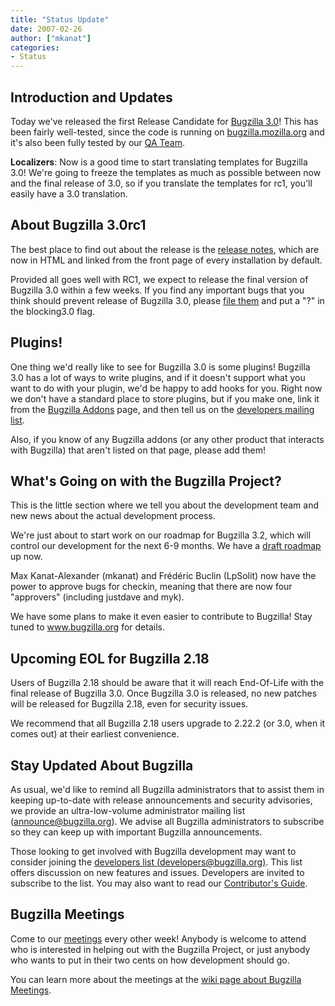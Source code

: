 ```yaml
---
title: "Status Update"
date: 2007-02-26
author: ["mkanat"]
categories:
- Status
---
```


## Introduction and Updates

Today we've released the first Release Candidate for [Bugzilla 3.0](/releases/3.0/)! This has been fairly well-tested, since the code is running on [bugzilla.mozilla.org](https://bugzilla.mozilla.org/) and it's also been fully tested by our [QA Team](https://wiki.mozilla.org/Bugzilla:QA).

**Localizers**: Now is a good time to start translating templates for Bugzilla 3.0! We're going to freeze the templates as much as possible between now and the final release of 3.0, so if you translate the templates for rc1, you'll easily have a 3.0 translation.

## About Bugzilla 3.0rc1

The best place to find out about the release is the [release notes](/releases/3.0/), which are now in HTML and linked from the front page of every installation by default.

Provided all goes well with RC1, we expect to release the final version of Bugzilla 3.0 within a few weeks. If you find any important bugs that you think should prevent release of Bugzilla 3.0, please [file them](/contributing/reporting_bugs) and put a "?" in the blocking3.0 flag.

## Plugins!

One thing we'd really like to see for Bugzilla 3.0 is some plugins! Bugzilla 3.0 has a lot of ways to write plugins, and if it doesn't support what you want to do with your plugin, we'd be happy to add hooks for you. Right now we don't have a standard place to store plugins, but if you make one, link it from the [Bugzilla Addons](https://wiki.mozilla.org/Bugzilla:Addons) page, and then tell us on the [developers mailing list](https://lists.bugzilla.org/cgi-bin/mj_wwwusr?func=lists-long-full&extra=developers).

Also, if you know of any Bugzilla addons (or any other product that interacts with Bugzilla) that aren't listed on that page, please add them!

## What's Going on with the Bugzilla Project?

This is the little section where we tell you about the development team and new news about the actual development process.

We're just about to start work on our roadmap for Bugzilla 3.2, which will control our development for the next 6-9 months. We have a [draft roadmap](https://wiki.mozilla.org/Bugzilla:Roadmap) up now.

Max Kanat-Alexander (mkanat) and Frédéric Buclin (LpSolit) now have the power to approve bugs for checkin, meaning that there are now four "approvers" (including justdave and myk).

We have some plans to make it even easier to contribute to Bugzilla! Stay tuned to www.bugzilla.org for details.

## Upcoming EOL for Bugzilla 2.18

Users of Bugzilla 2.18 should be aware that it will reach End-Of-Life with the final release of Bugzilla 3.0\. Once Bugzilla 3.0 is released, no new patches will be released for Bugzilla 2.18, even for security issues.

We recommend that all Bugzilla 2.18 users upgrade to 2.22.2 (or 3.0, when it comes out) at their earliest convenience.

## Stay Updated About Bugzilla

As usual, we'd like to remind all Bugzilla administrators that to assist them in keeping up-to-date with release announcements and security advisories, we provide an ultra-low-volume administrator mailing list ([announce@bugzilla.org](https://lists.bugzilla.org/cgi-bin/mj_wwwusr?func=lists-full-long&extra=announce)). We advise all Bugzilla administrators to subscribe so they can keep up with important Bugzilla announcements.

Those looking to get involved with Bugzilla development may want to consider joining the [developers list (developers@bugzilla.org)](https://lists.bugzilla.org/cgi-bin/mj_wwwusr?func=lists-long-full&extra=developers). This list offers discussion on new features and issues. Developers are invited to subscribe to the list. You may also want to read our [Contributor's Guide](/contributing/).

## Bugzilla Meetings

Come to our [meetings](https://wiki.mozilla.org/Bugzilla:Meetings) every other week! Anybody is welcome to attend who is interested in helping out with the Bugzilla Project, or just anybody who wants to put in their two cents on how development should go.

You can learn more about the meetings at the [wiki page about Bugzilla Meetings](https://wiki.mozilla.org/Bugzilla:Meetings).
